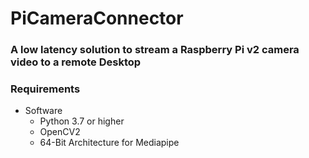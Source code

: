 # PiCameraConnector
### A low latency solution to stream a Raspberry Pi v2 camera video to a remote Desktop <br />
### Requirements
* Software
  * Python 3.7 or higher
  * OpenCV2
  * 64-Bit Architecture for Mediapipe
